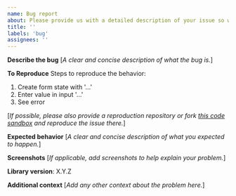 ```yaml
---
name: Bug report
about: Please provide us with a detailed description of your issue so we can help you
title: ''
labels: 'bug'
assignees: ''
---
```


**Describe the bug**
[_A clear and concise description of what the bug is._]

**To Reproduce**
Steps to reproduce the behavior:

1. Create form state with '...'
2. Enter value in input '...'
3. See error

[_If possible, please also provide a reproduction repository or fork [this code sandbox](https://codesandbox.io/s/ngrx-forms-issue-template-bw7n4) and reproduce the issue there._]

**Expected behavior**
[_A clear and concise description of what you expected to happen._]

**Screenshots**
[_If applicable, add screenshots to help explain your problem._]

**Library version**:
X.Y.Z

**Additional context**
[_Add any other context about the problem here._]
